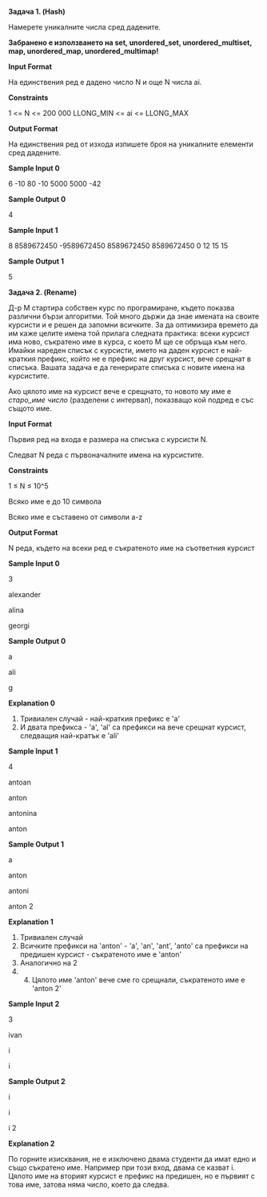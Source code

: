 **Задача 1. (Hash)**

Намерете уникалните числа сред дадените.

**Забранено е използването на set, unordered_set, unordered_multiset, map, unordered_map, unordered_multimap!**

**Input Format**

На единствения ред е дадено число N и още N числа ai.

**Constraints**

1 <= N <= 200 000 LLONG_MIN <= ai <= LLONG_MAX

**Output Format**

На единствения ред от изхода изпишете броя на уникалните елементи сред дадените.

**Sample Input 0**

6 -10 80 -10 5000 5000 -42

**Sample Output 0**

4

**Sample Input 1**

8 8589672450 -9589672450 8589672450 8589672450 0 12 15 15

**Sample Output 1**

5









**Задача 2. (Rename)**

Д-р М стартира собствен курс по програмиране, където показва различни бързи алгоритми. Той много държи да знае имената на своите курсисти и е решен да запомни всичките. За да оптимизира времето да им каже целите имена той прилага следната практика: всеки курсист има ново, съкратено име в курса, с което М ще се обръща към него. Имайки нареден списък с курсисти, името на даден курсист е най-краткия префикс, който не е префикс на друг курсист, вече срещнат в списъка. Вашата задача е да генерирате списъка с новите имена на курсистите.

Ако цялото име на курсист вече е срещнато, то новото му име е _старо_име число_ (разделени с интервал), показващо кой подред е със същото име.

**Input Format**

Първия ред на входа е размера на списъка с курсисти N.

Следват N реда с първоначалните имена на курсистите.

**Constraints**

1 ≤ N ≤ 10^5

Всяко име е до 10 символа

Всяко име е съставено от символи a-z

**Output Format**

N реда, където на всеки ред е съкратеното име на съответния курсист

**Sample Input 0**

3

alexander

alina

georgi

**Sample Output 0**

a

ali

g

**Explanation 0**

1.	Тривиален случай - най-краткия префикс е 'а'
2.	И двата префикса - 'a', 'al' са префикси на вече срещнат курсист, следващия най-кратък е 'ali'

**Sample Input 1**

4

antoan

anton

antonina

anton

**Sample Output 1**

a

anton

antoni

anton 2

**Explanation 1**

1. Тривиален случай
2. Всичките префикси на 'anton' - 'a', 'an', 'ant', 'anto'  са префикси на предишен курсист - съкратеното име е &#39;anton&#39;
3. Аналогично на 2
4. 4.	Цялото име 'anton' вече сме го срещнали, съкратеното име е 'anton 2'

**Sample Input 2**

3

ivan

i

i

**Sample Output 2**

i

i

i 2

**Explanation 2**

По горните изисквания, не е изключено двама студенти да имат едно и също съкратено име. Например при този вход, двама се казват i. Цялото име на вторият курсист е префикс на предишен, но е първият с това име, затова няма число, което да следва.
